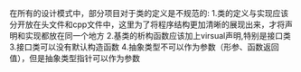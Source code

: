﻿在所有的设计模式中，部分项目对于类的定义是不规范的:
1.类的定义与实现应该分开放在头文件和cpp文件中，这里为了将程序结构更加清晰的展现出来，才将声明和实现都放在同一个地方
2.基类的析构函数应该加上virsual声明,特别是接口类
3.接口类可以没有默认构造函数
4.抽象类型不可以作为参数（形参、函数返回值），但是抽象类型指针可以作为参数